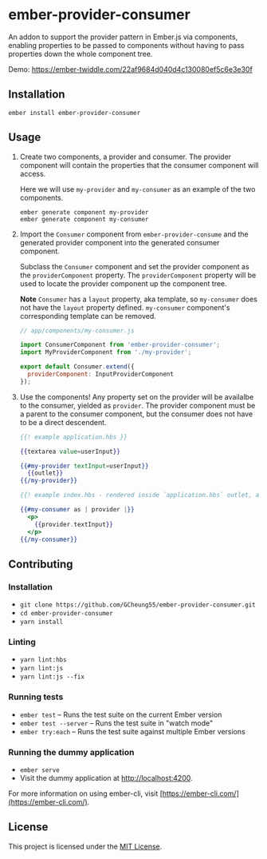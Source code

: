 ember-provider-consumer
==============================================================================

An addon to support the provider pattern in Ember.js via components, enabling properties to be passed to components without having to pass properties down the whole component tree.

Demo: https://ember-twiddle.com/22af9684d040d4c130080ef5c6e3e30f

Installation
------------------------------------------------------------------------------

```
ember install ember-provider-consumer
```


Usage
------------------------------------------------------------------------------

1. Create two components, a provider and consumer. The provider component will contain the properties that the consumer component will access.

    Here we will use `my-provider` and `my-consumer` as an example of the two components.

    ```
    ember generate component my-provider
    ember generate component my-consumer
    ```

2. Import the `Consumer` component from `ember-provider-consume` and the generated provider component into the generated consumer component.

    Subclass the `Consumer` component and set the provider component as the `providerComponent` property. The `providerComponent` property will be used to locate the provider component up the component tree.

    **Note** `Consumer` has a `layout` property, aka template, so `my-consumer` does not have the `layout` property defined. `my-consumer` component's corresponding template can be removed.

    ```javascript
    // app/components/my-consumer.js

    import ConsumerComponent from 'ember-provider-consumer';
    import MyProviderComponent from './my-provider';

    export default Consumer.extend({
      providerComponent: InputProviderComponent
    });

    ```

3. Use the components! Any property set on the provider will be availalbe to the consumer, yielded as `provider`. The provider component must be a parent to the consumer component, but the consumer does not have to be a direct descendent.

    ```handlebars
    {{! example application.hbs }}

    {{textarea value=userInput}}

    {{#my-provider textInput=userInput}}
      {{outlet}}
    {{/my-provider}}
    ```

    ```handlebars
    {{! example index.hbs - rendered inside `application.hbs` outlet, assuming an index route was created }}

    {{#my-consumer as | provider |}}
      <p>
        {{provider.textInput}}
      </p>
    {{/my-consumer}}
    ```

Contributing
------------------------------------------------------------------------------

### Installation

* `git clone https://github.com/GCheung55/ember-provider-consumer.git`
* `cd ember-provider-consumer`
* `yarn install`

### Linting

* `yarn lint:hbs`
* `yarn lint:js`
* `yarn lint:js --fix`

### Running tests

* `ember test` – Runs the test suite on the current Ember version
* `ember test --server` – Runs the test suite in "watch mode"
* `ember try:each` – Runs the test suite against multiple Ember versions

### Running the dummy application

* `ember serve`
* Visit the dummy application at [http://localhost:4200](http://localhost:4200).

For more information on using ember-cli, visit [https://ember-cli.com/](https://ember-cli.com/).

License
------------------------------------------------------------------------------

This project is licensed under the [MIT License](LICENSE.md).
